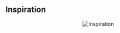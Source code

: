 Inspiration
------------------------
<p align="center">
  <img src="https://github.com/agileseph/automated-testing-concepts/raw/master/spice/technology-mix/jUnit_and_Cucumber_Mix/FreeWomenVersion_EdieSedgwick.png" alt="Inspiration"/>
</p>